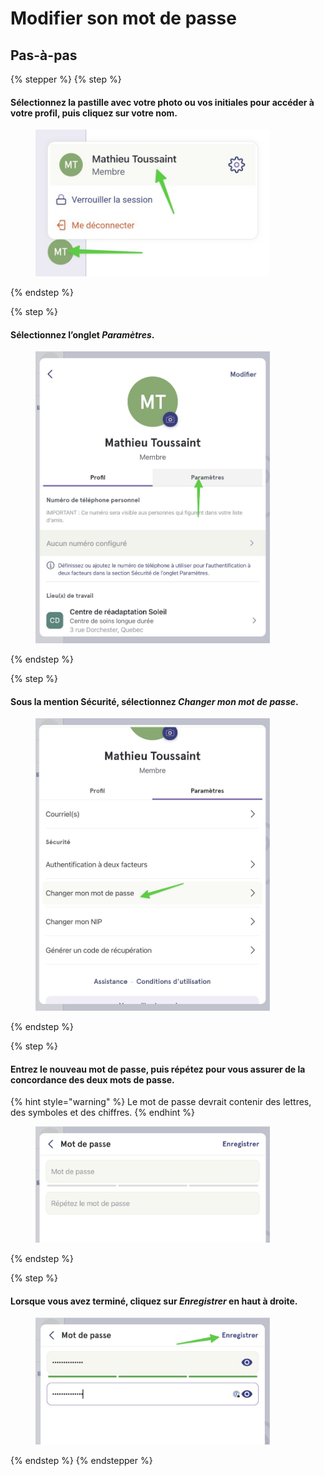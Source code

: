 # Modifier son mot de passe

## Pas-à-pas

{% stepper %}
{% step %}
#### Sélectionnez la pastille avec votre photo ou vos initiales pour accéder à votre profil, puis cliquez sur votre nom.

<div align="left"><figure><img src="../../.gitbook/assets/Modifier son mot de passe - Step 1.jpeg" alt="" width="375"><figcaption></figcaption></figure></div>
{% endstep %}

{% step %}
#### Sélectionnez l’onglet _Paramètres_.

<div align="left"><figure><img src="../../.gitbook/assets/Modifier son mot de passe - Step 3.jpeg" alt="" width="375"><figcaption></figcaption></figure></div>
{% endstep %}

{% step %}
#### Sous la mention Sécurité, sélectionnez _Changer mon mot de passe_.

<div align="left"><figure><img src="../../.gitbook/assets/Modifier son mot de passe - Step 4.jpeg" alt="" width="375"><figcaption></figcaption></figure></div>
{% endstep %}

{% step %}
#### Entrez le nouveau mot de passe, puis répétez pour vous assurer de la concordance des deux mots de passe.

{% hint style="warning" %}
Le mot de passe devrait contenir des lettres, des symboles et des chiffres.
{% endhint %}

<div align="left"><figure><img src="../../.gitbook/assets/Modifier son mot de passe - Step 5.jpeg" alt="" width="375"><figcaption></figcaption></figure></div>
{% endstep %}

{% step %}
#### Lorsque vous avez terminé, cliquez sur _Enregistrer_ en haut à droite.

<div align="left"><figure><img src="../../.gitbook/assets/Modifier son mot de passe - Step 6.jpeg" alt="" width="375"><figcaption></figcaption></figure></div>
{% endstep %}
{% endstepper %}
